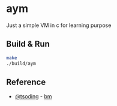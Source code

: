 # aym

Just a simple VM in c for learning purpose

## Build & Run

```bash
make
./build/aym
```

## Reference

- [@tsoding](https://github.com/tsoding/bm/) - [bm](https://github.com/tsoding/bm/)
